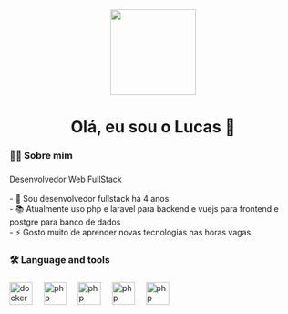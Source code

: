 <div align="center">
  <img height="150" src="https://media.giphy.com/media/M9gbBd9nbDrOTu1Mqx/giphy.gif"  />
</div>

###


<h1 align="center">Olá, eu sou o Lucas 👋</h1>

###

<h3 align="left">👩‍💻  Sobre mim</h3>

###

<p align="left">Desenvolvedor Web FullStack<br><br>- 🔭 Sou desenvolvedor fullstack há 4 anos<br>- 📚 Atualmente uso php e laravel para backend e vuejs para frontend e postgre para banco de dados<br>- ⚡ Gosto muito de aprender novas tecnologias nas horas vagas</p>

###

<h3 align="left">🛠 Language and tools</h3>

###

<div align="left">
  <img src="https://cdn.jsdelivr.net/gh/devicons/devicon/icons/docker/docker-plain-wordmark.svg" height="40" alt="docker logo"  />
  <img width="12" />
  <img src="https://cdn.jsdelivr.net/gh/devicons/devicon/icons/php/php-original.svg" height="40" alt="php"  />
  <img width="12" />
  <img src="https://cdn.jsdelivr.net/gh/devicons/devicon/icons/laravel/laravel-line-wordmark.svg" height="40" alt="php"  />
  <img width="12" />
  <img src="https://cdn.jsdelivr.net/gh/devicons/devicon/icons/vuejs/vuejs-original-wordmark.svg" height="40" alt="php"  />
  <img width="12" />
  <img src="https://cdn.jsdelivr.net/gh/devicons/devicon/icons/postgresql/postgresql-original-wordmark.svg" height="40" alt="php"  />
</div>
